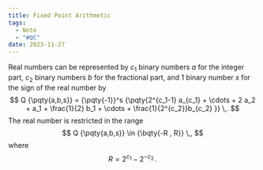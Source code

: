 ```yaml
---
title: Fixed Point Arithmetic
tags:
  - Note
  - "#QC"
date: 2023-11-27
---
```

Real numbers can be represented by $c_1$ binary numbers $a$ for the integer part, $c_2$ binary numbers $b$ for the fractional part, and 1 binary number $s$ for the sign of the real number by
$$
Q {\pqty{a,b,s}} = {\pqty{-1}}^s {\pqty{2^{c_1-1} a_{c_1} + \cdots + 2 a_2 + a_1 + \frac{1}{2} b_1 + \cdots + \frac{1}{2^{c_2}}b_{c_2} }} \,.
$$
The real number is restricted in the range
$$
Q {\pqty{a,b,s}} \in {\bqty{-R , R}} \,,
$$
where 
$$
R = 2^{c_1} - 2^{-c_2} \,.
$$